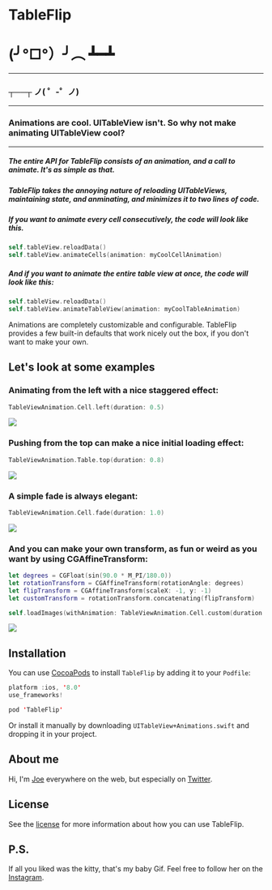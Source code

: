 # TableFlip

# (╯°□°）╯︵ ┻━┻
---
### ┬──┬ ノ( ゜-゜ノ)
---

### Animations are cool. UITableView isn't. So why not make animating UITableView cool?

---

##### The entire API for TableFlip consists of an animation, and a call to animate. It's as simple as that.

##### TableFlip takes the annoying nature of reloading UITableViews, maintaining state, and anminating, and minimizes it to two lines of code.

##### If you want to animate every cell consecutively, the code will look like this.

```swift
self.tableView.reloadData()
self.tableView.animateCells(animation: myCoolCellAnimation)
```

##### And if you want to animate the entire table view at once, the code will look like this: 

```swift
self.tableView.reloadData()
self.tableView.animateTableView(animation: myCoolTableAnimation)
```

Animations are completely customizable and configurable. TableFlip provides a few built-in defaults that work nicely out the box, if you don't want to make your own.

## Let's look at some examples


### Animating from the left with a nice staggered effect:

```swift
TableViewAnimation.Cell.left(duration: 0.5)
```

![](gifs/left.gif)


### Pushing from the top can make a nice initial loading effect:

```swift
TableViewAnimation.Table.top(duration: 0.8)
```

![](gifs/top.gif)

### A simple fade is always elegant:

```swift
TableViewAnimation.Cell.fade(duration: 1.0)
```

![](gifs/fade.gif)


### And you can make your own transform, as fun or weird as you want by using CGAffineTransform:

```swift
let degrees = CGFloat(sin(90.0 * M_PI/180.0))
let rotationTransform = CGAffineTransform(rotationAngle: degrees)
let flipTransform = CGAffineTransform(scaleX: -1, y: -1)
let customTransform = rotationTransform.concatenating(flipTransform)

self.loadImages(withAnimation: TableViewAnimation.Cell.custom(duration: 0.6, transform: customTransform, options: .curveEaseInOut))
```

![](gifs/custom.gif)


## Installation
You can use [CocoaPods](http://cocoapods.org/) to install `TableFlip` by adding it to your `Podfile`:

```swift
platform :ios, '8.0'
use_frameworks!

pod 'TableFlip'
```

Or install it manually by downloading `UITableView+Animations.swift` and dropping it in your project.

## About me

Hi, I'm [Joe](http://fabisevi.ch) everywhere on the web, but especially on [Twitter](https://twitter.com/mergesort).

## License

See the [license](LICENSE) for more information about how you can use TableFlip.

## P.S.

If all you liked was the kitty, that's my baby Gif. Feel free to follow her on the [Instagram](https://www.instagram.com/gifthecat).